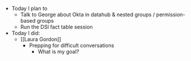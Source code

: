 - Today I plan to
	- Talk to George about Okta in datahub & nested groups / permission-based groups
	- Run the DSI fact table session
- Today I did:
	- [[Laura Gordon]]
		- Prepping for difficult conversations
			- What is my goal?